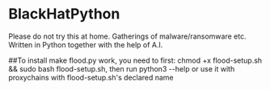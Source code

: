 # BlackHatPython
Please do not try this at home. Gatherings of malware/ransomware etc. Written in Python together with the help of A.I.

##To install make flood.py work, you need to first:
chmod +x flood-setup.sh && sudo bash flood-setup.sh, then run python3 --help or use it with proxychains with flood-setup.sh's declared name

